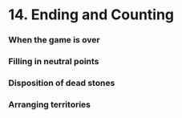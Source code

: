 # 14. Ending and Counting

### When the game is over

### Filling in neutral points

### Disposition of dead stones

### Arranging territories




